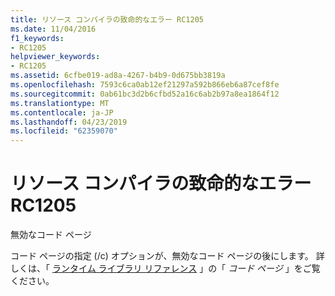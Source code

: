 ```yaml
---
title: リソース コンパイラの致命的なエラー RC1205
ms.date: 11/04/2016
f1_keywords:
- RC1205
helpviewer_keywords:
- RC1205
ms.assetid: 6cfbe019-ad8a-4267-b4b9-0d675bb3819a
ms.openlocfilehash: 7593c6ca0ab12ef21297a592b866eb6a87cef8fe
ms.sourcegitcommit: 0ab61bc3d2b6cfbd52a16c6ab2b97a8ea1864f12
ms.translationtype: MT
ms.contentlocale: ja-JP
ms.lasthandoff: 04/23/2019
ms.locfileid: "62359070"
---
```

# <a name="resource-compiler-fatal-error-rc1205"></a>リソース コンパイラの致命的なエラー RC1205

無効なコード ページ

コード ページの指定 (/c) オプションが、無効なコード ページの後にします。 詳しくは、「 [ランタイム ライブラリ リファレンス](../../c-runtime-library/code-pages.md) 」の「 *コード ページ* 」をご覧ください。